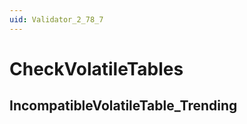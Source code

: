 ```yaml
---
uid: Validator_2_78_7
---
```


# CheckVolatileTables

## IncompatibleVolatileTable_Trending

<!-- Description, Properties, ... sections are auto-generated. -->
<!-- REPLACE ME AUTO-GENERATION -->

<!-- Uncomment to add extra details -->
<!--### Details-->

<!-- Uncomment to add example code -->
<!--### Example code-->

